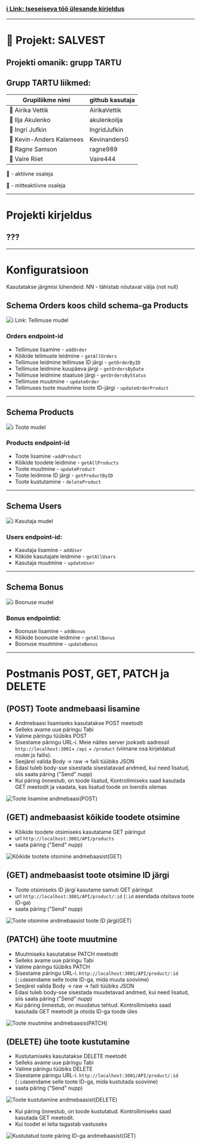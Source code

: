 ### [ :information_source: Link: Iseseiseva töö ülesande kirjeldus](./assingment_description.md)
________________________________________________________________________________________________________________________________________________________________________________

# :memo: Projekt: SALVEST 
## Projekti omanik: grupp TARTU
## Grupp TARTU liikmed:
| Grupiliikme nimi | github kasutaja |
| --- | --- |
| :green_book: Airika Vettik | AirikaVettik |
| :closed_book: Ilja Akulenko | akulenkoilja |
| :green_book: Ingri Jufkin | IngridJufkin |
| :green_book: Kevin-Anders Kalamees | Kevinanders0 |
| :green_book: Ragne Samson | ragne989 |
| :green_book: Vaire Riiet | Vaire444 |

:green_book: - aktiivne osaleja

:closed_book: - mitteaktiivne osaleja

________________________________________________________________________________________________________________________________________________________________________________

# Projekti kirjeldus

## ???





________________________________________________________________________________________________________________________________________________________________________________
# Konfiguratsioon
Kasutatakse järgmisi lühendeid:
NN - tähistab nõutavat välja (not null)

## Schema Orders koos child schema-ga Products
![ :information_source: Link: Tellimuse mudel](./images/Schema_Orders_and_child_schema_Products.png)
### Orders endpoint-id
* Tellimuse lisamine - `addOrder`
* Kõikide telimuste leidmine - `getAllOrders`
* Tellimuse leidmine tellimuse ID järgi - `getOrderByID`
* Tellimuse leidmine kuupäeva järgi - `getOrdersByDate`
* Tellimuse leidmine staatuse järgi - `getOrdersByStatus`
* Tellimuse muutmine - `updateOrder`
* Tellimuses toote muutmine toote ID-järgi - `updateOrderProduct`
________________________________________________________________________________________________________________________________________________________________________________
## Schema Products
![ :information_source: Toote mudel](./images/Products.png)
### Products endpoint-id
* Toote lisamine -`addProduct`
* Kõikide toodete leidmine - `getAllProducts`
* Toote muutmine - `updateProduct`
* Toote leidmine ID järgi - `getProductByID`
* Toote kustutamine - `deleteProduct`
________________________________________________________________________________________________________________________________________________________________________________
## Schema Users
![ :information_source: Kasutaja mudel](./images/Users.png)
### Users endpoint-id:
* Kasutaja lisamine - `addUser`
* Kõkide kasutajate leidmine - `getAllUsers`
* Kasutaja muutmine - `updateUser`
________________________________________________________________________________________________________________________________________________________________________________
## Schema Bonus
![ :information_source: Boonuse mudel](./images/Bonus.png)
### Bonus endpointid:
* Boonuse lisamine - `addBonus`
* Kõikide boonuste leidmine - `getAllBonus`
* Boonuse muutmine - `updateBonus`
________________________________________________________________________________________________________________________________________________________________________________
# Postmanis POST, GET, PATCH ja DELETE
## (POST) Toote andmebaasi lisamine
- Andmebaasi lisamiseks kasutatakse POST meetodit
- Selleks avame uue päringu Tabi
- Valime päringu tüübiks POST
- Sisestame päringu URL-i. Meie näites server jookseb aadressil `http://localhost:3001`+ `/api` + `/product` (viimane osa kirjeldatud router.js failis).
- Seejärel valida Body -> raw -> faili tüübiks JSON
- Edasi tuleb body-sse sisestada sisestatavad andmed, kui need lisatud, siis saata päring ("Send" nupp)
- Kui päring õnnestub, on toode lisatud, Kontrollimiseks saad kasutada GET meetodit ja vaadata, kas lisatud toode on loendis olemas

![Toote lisamine andmebaasi(POST)](./images/POST.png)

## (GET) andmebaasist kõikide toodete otsimine
- Kõikide toodete otsimiseks kasutatame GET päringut
- url `http://localhost:3001/API/products`
- saata päring ("Send" nupp)

![Kõikide tootete otsimine andmebaasist(GET)](./images/GETALL.png)

## (GET) andmebaasist toote otsimine ID järgi
- Toote otsimiseks ID järgi kasutame samuti GET päringut
- url `http://localhost:3001/API/product/:id` (`:id` asendada otsitava toote ID-ga)
- saata päring ("Send" nupp)

![Toote otsimine andmebaasist toote ID järgi(GET)](./images/GETID.png)

## (PATCH) ühe toote muutmine
- Muutmiseks kasutatakse PATCH meetodit
- Selleks avame uue päringu Tabi
- Valime päringu tüübiks PATCH
- Sisestame päringu URL-i. `http://localhost:3001/API/product/:id` (`:id`asendame selle toote ID-ga, mida muuta soovime)
- Seejärel valida Body -> raw -> faili tüübiks JSON
- Edasi tuleb body-sse sisestada muudetavad andmed, kui need lisatud, siis saata päring ("Send" nupp)
- Kui päring õnnestub, on muudatus tehtud. Kontrollimiseks saad kasutada GET meetodit ja otsida ID-ga toode üles

![Toote muutmine andmebaasis(PATCH)](./images/PATCH.png)

## (DELETE) ühe toote kustutamine
- Kustutamiseks kasutatakse DELETE meetodit
- Selleks avame uue päringu Tabi
- Valime päringu tüübiks DELETE
- Sisestame päringu URL-i. `http://localhost:3001/API/product/:id` (`:id`asendame selle toote ID-ga, mida kustutada soovime)
- saata päring ("Send" nupp)

![Toote kustutamine andmebaasist(DELETE)](./images/DELETE.png)

- Kui päring õnnestub, on toode kustutatud. Kontrollimiseks saad kasutada GET meetodit. 
- Kui toodet ei leita tagastab vastuseks

![Kustutatud toote päring ID-ga andmebaasist(GET)](./images/GETDELETED.png)
